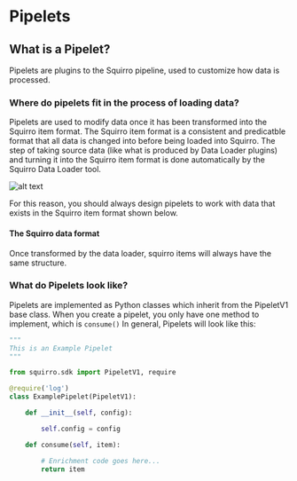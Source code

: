 # Pipelets

## What is a Pipelet?
Pipelets are plugins to the Squirro pipeline, used to customize how data is processed.
### Where do pipelets fit in the process of loading data?
Pipelets are used to modify data once it has been transformed into the Squirro item format. The Squirro item format is a consistent and predicatble format that all data is changed into before being loaded into Squirro. The step of taking source data (like what is produced by Data Loader plugins) and turning it into the Squirro item format is done automatically by the Squirro Data Loader tool.

![alt text](https://docs.google.com/drawings/d/1QZnJN9j4B_MG8X98DLnkXagVF53S10EMiR34wcBH-wQ/pub?w=1258&amp;h=598 "Data Flow Diagram")

For this reason, you should always design pipelets to work with data that exists in the Squirro item format shown below.
#### The Squirro data format
Once transformed by the data loader, squirro items will always have the same structure.
### What do Pipelets look like?
Pipelets are implemented as Python classes which inherit from the PipeletV1 base class. When you create a pipelet, you only have one method to implement, which is `consume()`
In general, Pipelets will look like this:
```python
"""
This is an Example Pipelet
"""

from squirro.sdk import PipeletV1, require

@require('log')
class ExamplePipelet(PipeletV1):

    def __init__(self, config):

        self.config = config

    def consume(self, item):

        # Enrichment code goes here...
        return item

```
